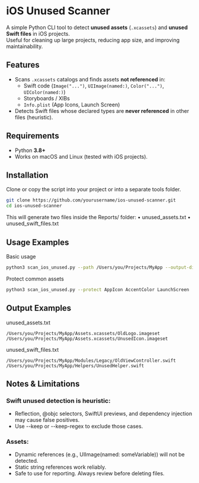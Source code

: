 # iOS Unused Scanner

A simple Python CLI tool to detect **unused assets** (`.xcassets`) and **unused Swift files** in iOS projects.  
Useful for cleaning up large projects, reducing app size, and improving maintainability.

## Features
- Scans `.xcassets` catalogs and finds assets **not referenced** in:
  - Swift code (`Image("...")`, `UIImage(named:)`, `Color("...")`, `UIColor(named:)`)
  - Storyboards / XIBs
  - `Info.plist` (App Icons, Launch Screen)
- Detects Swift files whose declared types are **never referenced** in other files (heuristic).

## Requirements
- Python **3.8+**
- Works on macOS and Linux (tested with iOS projects).

## Installation
Clone or copy the script into your project or into a separate tools folder.

```bash
git clone https://github.com/yourusername/ios-unused-scanner.git
cd ios-unused-scanner
```

This will generate two files inside the Reports/ folder:
	•	unused_assets.txt
	•	unused_swift_files.txt

## Usage Examples

Basic usage

```bash
python3 scan_ios_unused.py --path /Users/you/Projects/MyApp --output-dir Reports
```
Protect common assets
```bash
python3 scan_ios_unused.py --protect AppIcon AccentColor LaunchScreen
```

## Output Examples

unused_assets.txt
```
/Users/you/Projects/MyApp/Assets.xcassets/OldLogo.imageset
/Users/you/Projects/MyApp/Assets.xcassets/UnusedIcon.imageset
```
unused_swift_files.txt
```
/Users/you/Projects/MyApp/Modules/Legacy/OldViewController.swift
/Users/you/Projects/MyApp/Helpers/UnusedHelper.swift
```

## Notes & Limitations
### Swift unused detection is heuristic:
- Reflection, @objc selectors, SwiftUI previews, and dependency injection may cause false positives.
- Use --keep or --keep-regex to exclude those cases.
### Assets:
- Dynamic references (e.g., UIImage(named: someVariable)) will not be detected.
- Static string references work reliably.
- Safe to use for reporting. Always review before deleting files.
